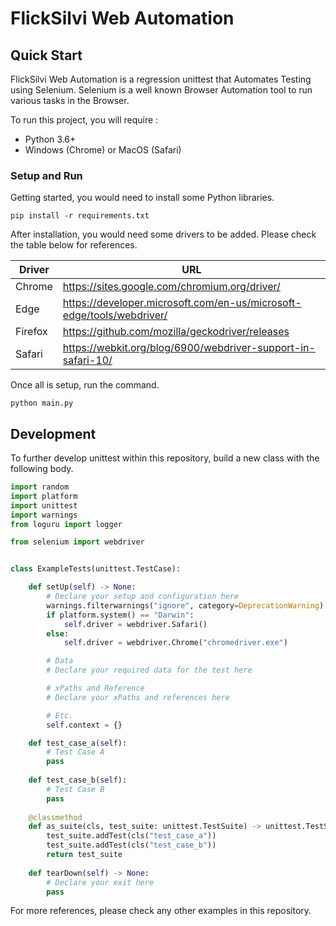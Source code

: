 # FlickSilvi Web Automation

## Quick Start

FlickSilvi Web Automation is a regression unittest that
Automates Testing using Selenium. Selenium is a well known Browser
Automation tool to run various tasks in the Browser.

To run this project, you will require :

- Python 3.6+
- Windows (Chrome) or MacOS (Safari)

### Setup and Run

Getting started, you would need to install some Python libraries.

`pip install -r requirements.txt`

After installation, you would need some drivers to be added. Please
check the table below for references.

| Driver  | URL |
| ------------- | ------------- |
| Chrome  | https://sites.google.com/chromium.org/driver/  |
| Edge  | https://developer.microsoft.com/en-us/microsoft-edge/tools/webdriver/  |
| Firefox  | https://github.com/mozilla/geckodriver/releases  |
| Safari  | https://webkit.org/blog/6900/webdriver-support-in-safari-10/  |

Once all is setup, run the command.

`python main.py`

## Development

To further develop unittest within this repository, build a new class with the following body.

```python
import random
import platform
import unittest
import warnings
from loguru import logger

from selenium import webdriver


class ExampleTests(unittest.TestCase):

    def setUp(self) -> None:
        # Declare your setup and configuration here
        warnings.filterwarnings("ignore", category=DeprecationWarning)
        if platform.system() == "Darwin":
            self.driver = webdriver.Safari()
        else:
            self.driver = webdriver.Chrome("chromedriver.exe")

        # Data
        # Declare your required data for the test here

        # xPaths and Reference
        # Declare your xPaths and references here

        # Etc.
        self.context = {}

    def test_case_a(self):
        # Test Case A
        pass
    
    def test_case_b(self):
        # Test Case B
        pass
    
    @classmethod
    def as_suite(cls, test_suite: unittest.TestSuite) -> unittest.TestSuite:
        test_suite.addTest(cls("test_case_a"))
        test_suite.addTest(cls("test_case_b"))
        return test_suite
    
    def tearDown(self) -> None:
        # Declare your exit here
        pass
```

For more references, please check any other examples in this repository.

